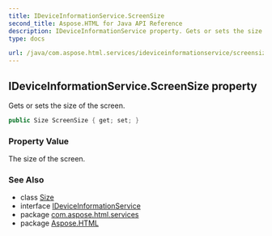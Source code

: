 ```yaml
---
title: IDeviceInformationService.ScreenSize
second_title: Aspose.HTML for Java API Reference
description: IDeviceInformationService property. Gets or sets the size of the screen
type: docs

url: /java/com.aspose.html.services/ideviceinformationservice/screensize/
---
```

## IDeviceInformationService.ScreenSize property

Gets or sets the size of the screen.

```java
public Size ScreenSize { get; set; }
```

### Property Value

The size of the screen.

### See Also

* class [Size](../../../com.aspose.html.drawing/size/)
* interface [IDeviceInformationService](../)
* package [com.aspose.html.services](../../../com.aspose.html.services/)
* package [Aspose.HTML](../../../)
